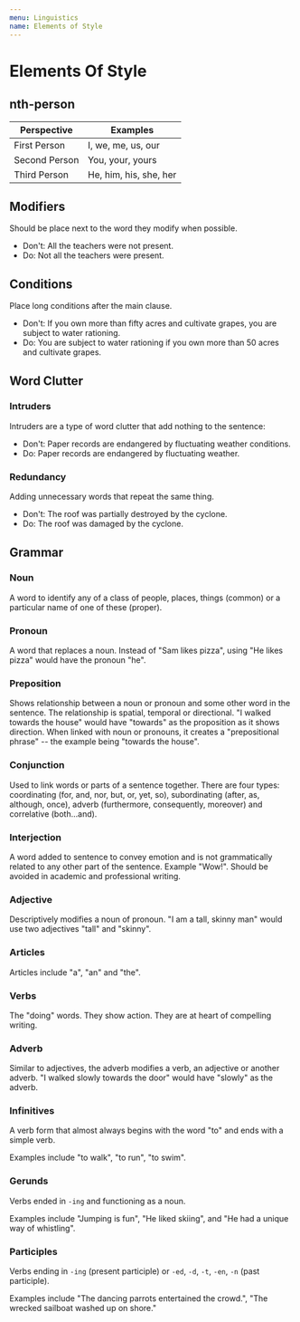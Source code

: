 ```yaml
---
menu: Linguistics
name: Elements of Style
---
```


# Elements Of Style

## nth-person

| Perspective   | Examples               |
| ------------- | ---------------------- |
| First Person  | I, we, me, us, our     |
| Second Person | You, your, yours       |
| Third Person  | He, him, his, she, her |

## Modifiers

Should be place next to the word they modify when possible.

- Don't: All the teachers were not present.
- Do: Not all the teachers were present.

## Conditions

Place long conditions after the main clause.

- Don't: If you own more than fifty acres and cultivate grapes, you are subject to water rationing.
- Do: You are subject to water rationing if you own more than 50 acres and cultivate grapes.

## Word Clutter

### Intruders

Intruders are a type of word clutter that add nothing to the sentence:

- Don't: Paper records are endangered by fluctuating weather conditions.
- Do: Paper records are endangered by fluctuating weather.

### Redundancy

Adding unnecessary words that repeat the same thing.

- Don't: The roof was partially destroyed by the cyclone.
- Do: The roof was damaged by the cyclone.

## Grammar

### Noun

A word to identify any of a class of people, places, things (common) or a particular name of one of these (proper).

### Pronoun

A word that replaces a noun. Instead of "Sam likes pizza", using "He likes pizza" would have the pronoun "he".

### Preposition

Shows relationship between a noun or pronoun and some other word in the sentence. The relationship is spatial, temporal or directional. "I walked towards the house" would have "towards" as the proposition as it shows direction. When linked with noun or pronouns, it creates a "prepositional phrase" -- the example being "towards the house".

### Conjunction

Used to link words or parts of a sentence together. There are four types: coordinating (for, and, nor, but, or, yet, so), subordinating (after, as, although, once), adverb (furthermore, consequently, moreover) and correlative (both...and).

### Interjection

A word added to sentence to convey emotion and is not grammatically related to any other part of the sentence. Example "Wow!". Should be avoided in academic and professional writing.

### Adjective

Descriptively modifies a noun of pronoun. "I am a tall, skinny man" would use two adjectives "tall" and "skinny".

### Articles

Articles include "a", "an" and "the".

### Verbs

The "doing" words. They show action. They are at heart of compelling writing.

### Adverb

Similar to adjectives, the adverb modifies a verb, an adjective or another adverb. "I walked slowly towards the door" would have "slowly" as the adverb.

### Infinitives

A verb form that almost always begins with the word "to" and ends with a simple verb.

Examples include "to walk", "to run", "to swim".

### Gerunds

Verbs ended in `-ing` and functioning as a noun.

Examples include "Jumping is fun", "He liked skiing", and "He had a unique way of whistling".

### Participles

Verbs ending in `-ing` (present participle) or `-ed`, `-d`, `-t`, `-en`, `-n` (past participle).

Examples include "The dancing parrots entertained the crowd.", "The wrecked sailboat washed up on shore."
